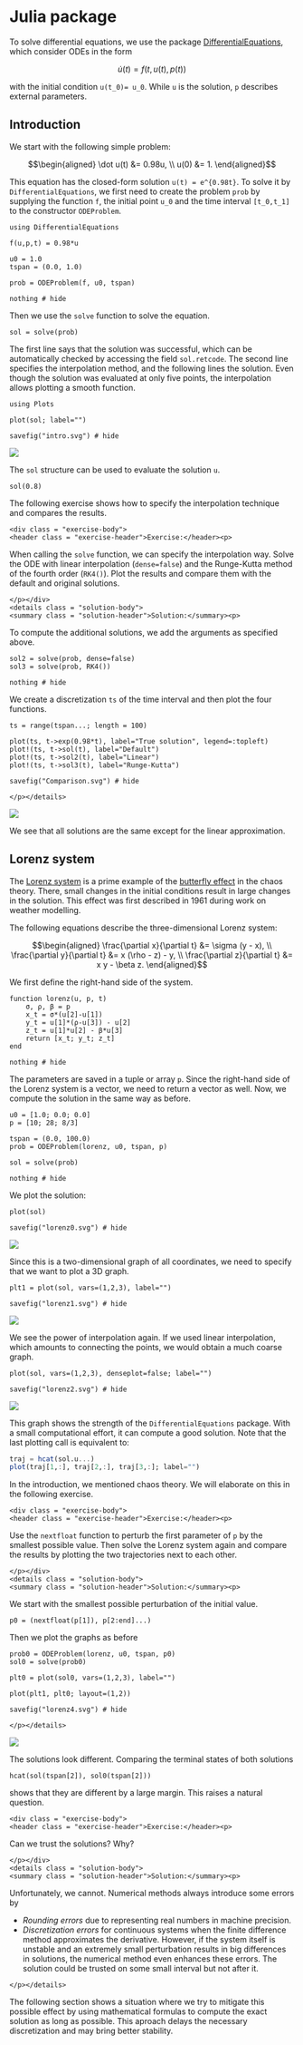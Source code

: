 # Julia package

To solve differential equations, we use the package [DifferentialEquations](https://diffeq.sciml.ai/stable/), which consider ODEs in the form

```math
\dot u(t) = f(t, u(t), p(t))
```

with the initial condition ``u(t_0)= u_0``. While ``u`` is the solution, ``p`` describes external parameters.




## Introduction

We start with the following simple problem:

```math
\begin{aligned}
\dot u(t) &= 0.98u, \\
u(0) &= 1.
\end{aligned}
```

This equation has the closed-form solution ``u(t) = e^{0.98t}``. To solve it by `DifferentialEquations`, we first need to create the problem `prob` by supplying the function ``f``, the initial point ``u_0`` and the time interval ``[t_0,t_1]`` to the constructor `ODEProblem`.

```@example intro
using DifferentialEquations

f(u,p,t) = 0.98*u

u0 = 1.0
tspan = (0.0, 1.0)

prob = ODEProblem(f, u0, tspan)

nothing # hide
```

Then we use the `solve` function to solve the equation.

```@example intro
sol = solve(prob)
```

The first line says that the solution was successful, which can be automatically checked by accessing the field `sol.retcode`. The second line specifies the interpolation method, and the following lines the solution. Even though the solution was evaluated at only five points, the interpolation allows plotting a smooth function.

```@example intro
using Plots

plot(sol; label="")

savefig("intro.svg") # hide
```

![](intro.svg)

The `sol` structure can be used to evaluate the solution ``u``.

```@example intro
sol(0.8)
```







The following exercise shows how to specify the interpolation technique and compares the results.

```@raw html
<div class = "exercise-body">
<header class = "exercise-header">Exercise:</header><p>
```

When calling the `solve` function, we can specify the interpolation way. Solve the ODE with linear interpolation (`dense=false`) and the Runge-Kutta method of the fourth order (`RK4()`). Plot the results and compare them with the default and original solutions.

```@raw html
</p></div>
<details class = "solution-body">
<summary class = "solution-header">Solution:</summary><p>
```

To compute the additional solutions, we add the arguments as specified above.

```@example intro
sol2 = solve(prob, dense=false)
sol3 = solve(prob, RK4())

nothing # hide
```

We create a discretization ```ts``` of the time interval and then plot the four functions.

```@example intro
ts = range(tspan...; length = 100)

plot(ts, t->exp(0.98*t), label="True solution", legend=:topleft)
plot!(ts, t->sol(t), label="Default")
plot!(ts, t->sol2(t), label="Linear")
plot!(ts, t->sol3(t), label="Runge-Kutta")

savefig("Comparison.svg") # hide
```
```@raw html
</p></details>
```

![](Comparison.svg)

We see that all solutions are the same except for the linear approximation.



## Lorenz system

The [Lorenz system](https://en.wikipedia.org/wiki/Lorenz_system) is a prime example of the [butterfly effect](https://en.wikipedia.org/wiki/Butterfly_effect) in the chaos theory. There, small changes in the initial conditions result in large changes in the solution. This effect was first described in 1961 during work on weather modelling.

The following equations describe the three-dimensional Lorenz system:

```math
\begin{aligned}
\frac{\partial x}{\partial t} &= \sigma (y - x), \\
\frac{\partial y}{\partial t} &= x (\rho - z) - y, \\
\frac{\partial z}{\partial t} &= x y - \beta z.
\end{aligned}
```

We first define the right-hand side of the system.

```@example intro
function lorenz(u, p, t)
    σ, ρ, β = p
    x_t = σ*(u[2]-u[1])
    y_t = u[1]*(ρ-u[3]) - u[2]
    z_t = u[1]*u[2] - β*u[3]
    return [x_t; y_t; z_t]
end

nothing # hide
```

The parameters are saved in a tuple or array `p`. Since the right-hand side of the Lorenz system is a vector, we need to return a vector as well. Now, we compute the solution in the same way as before.

```@example intro
u0 = [1.0; 0.0; 0.0]
p = [10; 28; 8/3] 

tspan = (0.0, 100.0)
prob = ODEProblem(lorenz, u0, tspan, p)

sol = solve(prob)

nothing # hide
```

We plot the solution:

```@example intro
plot(sol)

savefig("lorenz0.svg") # hide
```

![](lorenz0.svg)

Since this is a two-dimensional graph of all coordinates, we need to specify that we want to plot a 3D graph.

```@example intro
plt1 = plot(sol, vars=(1,2,3), label="")

savefig("lorenz1.svg") # hide
```

![](lorenz1.svg)

We see the power of interpolation again. If we used linear interpolation, which amounts to connecting the points, we would obtain a much coarse graph.

```@example intro
plot(sol, vars=(1,2,3), denseplot=false; label="")

savefig("lorenz2.svg") # hide
```

![](lorenz2.svg)

This graph shows the strength of the `DifferentialEquations` package. With a small computational effort, it can compute a good solution. Note that the last plotting call is equivalent to:

```julia
traj = hcat(sol.u...)
plot(traj[1,:], traj[2,:], traj[3,:]; label="")
```

In the introduction, we mentioned chaos theory. We will elaborate on this in the following exercise.

```@raw html
<div class = "exercise-body">
<header class = "exercise-header">Exercise:</header><p>
```

Use the `nextfloat` function to perturb the first parameter of `p` by the smallest possible value. Then solve the Lorenz system again and compare the results by plotting the two trajectories next to each other.

```@raw html
</p></div>
<details class = "solution-body">
<summary class = "solution-header">Solution:</summary><p>
```

We start with the smallest possible perturbation of the initial value.

```@example intro
p0 = (nextfloat(p[1]), p[2:end]...) 
```

Then we plot the graphs as before
```@example intro
prob0 = ODEProblem(lorenz, u0, tspan, p0)
sol0 = solve(prob0)

plt0 = plot(sol0, vars=(1,2,3), label="")

plot(plt1, plt0; layout=(1,2))

savefig("lorenz4.svg") # hide
```
```@raw html
</p></details>
```

![](lorenz4.svg)

The solutions look different. Comparing the terminal states of both solutions

```@example intro
hcat(sol(tspan[2]), sol0(tspan[2]))
```

shows that they are different by a large margin. This raises a natural question.


```@raw html
<div class = "exercise-body">
<header class = "exercise-header">Exercise:</header><p>
```

Can we trust the solutions? Why?

```@raw html
</p></div>
<details class = "solution-body">
<summary class = "solution-header">Solution:</summary><p>
```

Unfortunately, we cannot. Numerical methods always introduce some errors by
- *Rounding errors* due to representing real numbers in machine precision.
- *Discretization errors* for continuous systems when the finite difference method approximates the derivative.
However, if the system itself is unstable and an extremely small perturbation results in big differences in solutions, the numerical method even enhances these errors. The solution could be trusted on some small interval but not after it.

```@raw html
</p></details>
```

The following section shows a situation where we try to mitigate this possible effect by using mathematical formulas to compute the exact solution as long as possible. This aproach delays the necessary discretization and may bring better stability.


